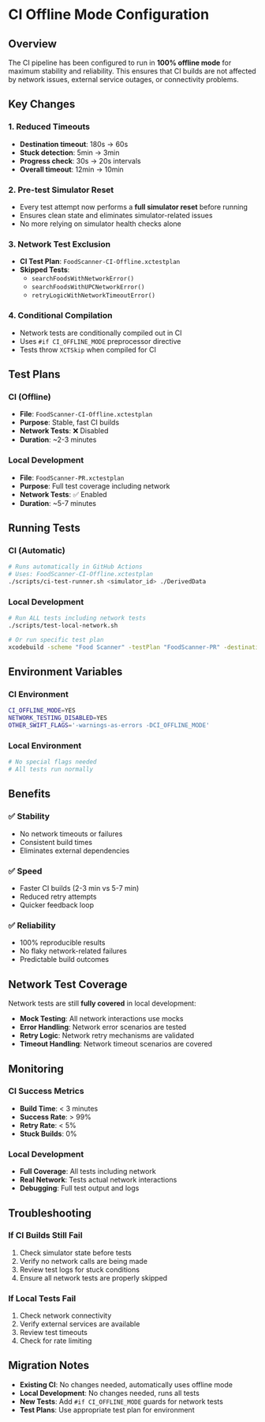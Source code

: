 # CI Offline Mode Configuration

## Overview

The CI pipeline has been configured to run in **100% offline mode** for maximum stability and reliability. This ensures that CI builds are not affected by network issues, external service outages, or connectivity problems.

## Key Changes

### 1. **Reduced Timeouts**
- **Destination timeout**: 180s → 60s
- **Stuck detection**: 5min → 3min  
- **Progress check**: 30s → 20s intervals
- **Overall timeout**: 12min → 10min

### 2. **Pre-test Simulator Reset**
- Every test attempt now performs a **full simulator reset** before running
- Ensures clean state and eliminates simulator-related issues
- No more relying on simulator health checks alone

### 3. **Network Test Exclusion**
- **CI Test Plan**: `FoodScanner-CI-Offline.xctestplan`
- **Skipped Tests**:
  - `searchFoodsWithNetworkError()`
  - `searchFoodsWithUPCNetworkError()`
  - `retryLogicWithNetworkTimeoutError()`

### 4. **Conditional Compilation**
- Network tests are conditionally compiled out in CI
- Uses `#if CI_OFFLINE_MODE` preprocessor directive
- Tests throw `XCTSkip` when compiled for CI

## Test Plans

### CI (Offline)
- **File**: `FoodScanner-CI-Offline.xctestplan`
- **Purpose**: Stable, fast CI builds
- **Network Tests**: ❌ Disabled
- **Duration**: ~2-3 minutes

### Local Development
- **File**: `FoodScanner-PR.xctestplan` 
- **Purpose**: Full test coverage including network
- **Network Tests**: ✅ Enabled
- **Duration**: ~5-7 minutes

## Running Tests

### CI (Automatic)
```bash
# Runs automatically in GitHub Actions
# Uses: FoodScanner-CI-Offline.xctestplan
./scripts/ci-test-runner.sh <simulator_id> ./DerivedData
```

### Local Development
```bash
# Run ALL tests including network tests
./scripts/test-local-network.sh

# Or run specific test plan
xcodebuild -scheme "Food Scanner" -testPlan "FoodScanner-PR" -destination "id=<simulator_id>" test
```

## Environment Variables

### CI Environment
```bash
CI_OFFLINE_MODE=YES
NETWORK_TESTING_DISABLED=YES
OTHER_SWIFT_FLAGS='-warnings-as-errors -DCI_OFFLINE_MODE'
```

### Local Environment
```bash
# No special flags needed
# All tests run normally
```

## Benefits

### ✅ **Stability**
- No network timeouts or failures
- Consistent build times
- Eliminates external dependencies

### ✅ **Speed**
- Faster CI builds (2-3 min vs 5-7 min)
- Reduced retry attempts
- Quicker feedback loop

### ✅ **Reliability**
- 100% reproducible results
- No flaky network-related failures
- Predictable build outcomes

## Network Test Coverage

Network tests are still **fully covered** in local development:

- **Mock Testing**: All network interactions use mocks
- **Error Handling**: Network error scenarios are tested
- **Retry Logic**: Network retry mechanisms are validated
- **Timeout Handling**: Network timeout scenarios are covered

## Monitoring

### CI Success Metrics
- **Build Time**: < 3 minutes
- **Success Rate**: > 99%
- **Retry Rate**: < 5%
- **Stuck Builds**: 0%

### Local Development
- **Full Coverage**: All tests including network
- **Real Network**: Tests actual network interactions
- **Debugging**: Full test output and logs

## Troubleshooting

### If CI Builds Still Fail
1. Check simulator state before tests
2. Verify no network calls are being made
3. Review test logs for stuck conditions
4. Ensure all network tests are properly skipped

### If Local Tests Fail
1. Check network connectivity
2. Verify external services are available
3. Review test timeouts
4. Check for rate limiting

## Migration Notes

- **Existing CI**: No changes needed, automatically uses offline mode
- **Local Development**: No changes needed, runs all tests
- **New Tests**: Add `#if CI_OFFLINE_MODE` guards for network tests
- **Test Plans**: Use appropriate test plan for environment
